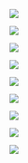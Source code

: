 ![](https://github.com/wangHwYD/resume/blob/master/images/%E4%B8%80%E9%94%A480/QQ%E6%88%AA%E5%9B%BE20181211124623.png)

![](https://github.com/wangHwYD/resume/blob/master/images/%E4%B8%80%E9%94%A480/QQ%E6%88%AA%E5%9B%BE20181211124727.png)

![](https://github.com/wangHwYD/resume/blob/master/images/%E4%B8%80%E9%94%A480/QQ截图20181211124745.png)

![](https://github.com/wangHwYD/resume/blob/master/images/%E4%B8%80%E9%94%A480/QQ截图20181211124758.png)

![](https://github.com/wangHwYD/resume/blob/master/images/%E4%B8%80%E9%94%A480/QQ截图20181211124821.png)

![](https://github.com/wangHwYD/resume/blob/master/images/%E4%B8%80%E9%94%A480/QQ截图20181211124829.png)

![](https://github.com/wangHwYD/resume/blob/master/images/%E4%B8%80%E9%94%A480/QQ截图20181211124840.png)

![](https://github.com/wangHwYD/resume/blob/master/images/%E4%B8%80%E9%94%A480/QQ截图20181211124849.png)

![](https://github.com/wangHwYD/resume/blob/master/images/%E4%B8%80%E9%94%A480/QQ截图20181211124858.png)